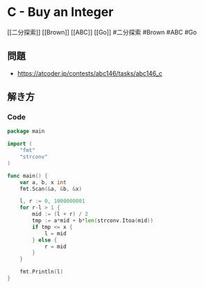 # C - Buy an Integer
[[二分探索]] [[Brown]] [[ABC]] [[Go]]
#二分探索 #Brown #ABC #Go 

## 問題
- https://atcoder.jp/contests/abc146/tasks/abc146_c

## 解き方
### Code
```go
package main

import (
	"fmt"
	"strconv"
)

func main() {
	var a, b, x int
	fmt.Scan(&a, &b, &x)

	l, r := 0, 1000000001
	for r-l > 1 {
		mid := (l + r) / 2
		tmp := a*mid + b*len(strconv.Itoa(mid))
		if tmp <= x {
			l = mid
		} else {
			r = mid
		}
	}

	fmt.Println(l)
}
```